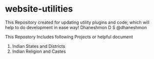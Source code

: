 # website-utilities
This Repository created for updating utility plugins and code; which will help to do development in ease way!
Dhaneshmon D S @dhaneshmon

This Repostory Includes following Projects or helpful document
1. Indian States and Districts
2. Indian Religion and Castes
